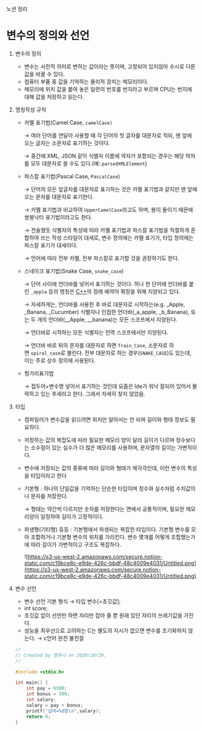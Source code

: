 노션 정리
# 변수의 정의와 선언

1. 변수의 정의
    - 변수는 사전적 의미로 변하는 값이라는 뜻이며, 고정되어 있지않아 수시로 다른 값을 바꿀 수 있다.
    - 컴퓨터 부품 중 값을 기억하는 물리적 장치는 메모리이다.
    - 메모리에 위치 값을 붙여 놓은 일련의 번호를 번지라고 부르며 CPU는 번지에 대해 값을 저장하고 읽는다.

2. 명칭작성 규칙
    - 카멜 표기법(Camel Case, `camelCase)`

        → 여러 단어를 연달아 사용할 때 각 단어의 첫 글자를 대문자로 적되, 맨 앞에 오는 글자는 소문자로 표기하는 것이다. 

        → 중간에 XML, JSON 같이 식별자 이름에 약자가 포함되는 경우는 해당 약자를 모두 대문자로 쓸 수도 있다.(예: `parsedXMLElement`)

    - 파스칼 표기법(Pascal Case, `PascalCase`)

        →  단어의 모든 앞글자를 대문자로 표기하는 것은 카멜 표기법과 같지만 맨 앞에 오는 문자를 대문자로 표기한다. 

        → 카멜 표기법과 비교하여 `UpperCamelCase`라고도 하며, 봉이 둘이기 때문에 쌍봉낙타 표기법이라고도 한다. 

        → 전술했듯 식별자의 특성에 따라 카멜 표기법과 파스칼 표기법을 적절하게 혼합하여 쓰는 작성 스타일이 대세로, 변수 정의에는 카멜 표기가, 타입 정의에는 파스칼 표기가 대세이다. 

        → 언어에 따라 전부 카멜, 전부 파스칼로 표기할 것을 권장하기도 한다.

    - 스네이크 표기법(Snake Case, `snake_case`)

        → 단어 사이에 언더바를 넣어서 표기하는 것이다. 허나 한 단어에 언더바를 붙인 `_apple` 등의 명칭은 [C++](https://namu.wiki/w/C%2B%2B)의 장래 예약어 확장을 위해 지양되고 있다. 

        → 자세하게는, 언더바를 사용한 후 바로 대문자로 시작하는(e.g. _Apple, _Banana, _Cucumber) 식별자나 인접한 언더바(_a_apple, _b_Banana), 또는 두 개의 언더바(__Apple, __banana)는 모든 스코프에서 지양된다. 

        → 언더바로 시작하는 모든 식별자는 전역 스코프에서만 지양된다. 

        → 언더바 바로 뒤의 문자를 대문자로 하면 `Train_Case`, 소문자로 하면 `spiral_case`로 불린다. 전부 대문자로 하는 경우(`SNAKE_CASE`)도 있는데, 이는 주로 상수 정의에 사용된다.

    - 헝가리표기법

        → 접두어+변수명 넣어서 표기하는 것인데 요즘은 Ide가 워낙 잘되어 있어서 몰락하고 있는 추세라고 한다. 그래서 자세히 찾지 않았음.

3. 타입
    - 컴파일러가 변수값을 읽으려면 위치만 알아서는 안 되며 길이와 형태 정보도 필요하다.
    - 저장하는 값의 복잡도에 따라 필요한 메모리 양이 달라 길이가 다르며 정수보다는 소수점이 있는 실수가 더 많은 메모리를 사용하며, 문자열의 길이는 가변적이다.
    - 변수에 저장되는 값의 종류에 따라 길이와 형태가 제각각인데, 이런 변수의 특성을 타입이라고 한다
    - 기본형 : 하나의 단일값을 기억하는 단순한 타입이며 정수와 실수처럼 수치값이나 문자를 저장한다.

        → 형태는 약간씩 다르지만 숫자를 저장한다는 면에서 공통적이며, 필요한 메모리양이 일정하여 길이가 고정적이다.

    - 파생형(기타형) 등등 : 기본형에서 파생되는 복잡한 타입이다. 기본형 변수를 모아 조합하거나 기본형 변수의 위치를 가리킨다. 변수 몇개를 어떻게 조합했는가에 따라 길이가 가변적이고 구조도 복잡하다.

        ![https://s3-us-west-2.amazonaws.com/secure.notion-static.com/c19bce8c-e9de-426c-bbdf-48c4009e4031/Untitled.png](https://s3-us-west-2.amazonaws.com/secure.notion-static.com/c19bce8c-e9de-426c-bbdf-48c4009e4031/Untitled.png)

4. 변수 선언
    - 변수 선언 기본 형식 → 타입 변수[=초깃값];
    - int score;
    - 초깃값 없이 선언만 하면 자리만 잡아 줄 뿐 원래 있던 자리의 쓰레기값을 가진다.
    - 성능을 최우선으로 고려하는 C는 별도의 지시가 없으면 변수를 초기화하지 않는다. → c언어 완전 불친절

    ```c
    //
    // Created by 짱유나 on 2020/10/29.
    //

    #include <stdio.h>

    int main() {
        int pay = 6500;
        int bonus = 300;
        int salary;
        salary = pay + bonus;
        printf("급여=%d원\n",salary);
        return 0;
    }
    ```
